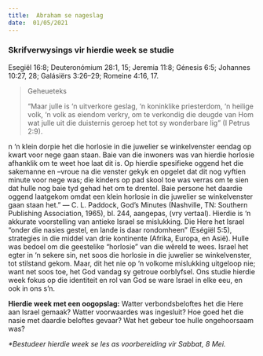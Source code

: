 ```yaml
---
title:  Abraham se nageslag
date:  01/05/2021
---
```


### Skrifverwysings vir hierdie week se studie
Esegiël 16:8; Deuteronómium 28:1, 15; Jeremia 11:8; Génesis 6:5; Johannes 10:27, 28; Galásiërs 3:26–29; Romeine 4:16, 17.

> <p>Geheueteks</p>
> “Maar julle is ‘n uitverkore geslag, ‘n koninklike priesterdom, ‘n heilige volk, ‘n volk as eiendom verkry, om te verkondig die deugde van Hom wat julle uit die duisternis geroep het tot sy wonderbare lig” (I Petrus 2:9).

n ‘n klein dorpie het die horlosie in die juwelier se winkelvenster eendag op kwart voor nege gaan staan. Baie van die inwoners was van hierdie horlosie afhanklik om te weet hoe laat dit is. Op hierdie spesifieke oggend het die sakemanne en –vroue na die venster gekyk en opgelet dat dit nog vyftien minute voor nege was; die kinders op pad skool toe was verras om te sien dat hulle nog baie tyd gehad het om te drentel. Baie persone het daardie oggend laatgekom omdat een klein horlosie in die juwelier se winkelvenster gaan staan het.” — C. L. Paddock, God’s Minutes (Nashville, TN: Southern Publishing Association, 1965), bl. 244, aangepas, (vry vertaal). Hierdie is ‘n akkurate voorstelling van antieke Israel se mislukking. Die Here het Israel “onder die nasies gestel, en lande is daar rondomheen” (Eségiël 5:5), strategies in die middel van drie kontinente (Afrika, Europa, en Asië). Hulle was bedoel om die geestelike “horlosie” van die wêreld te wees. Israel het egter in ‘n sekere sin, net soos die horlosie in die juwelier se winkelvenster, tot stilstand gekom. Maar, dit het nie op ‘n volkome mislukking uitgeloop nie; want net soos toe, het God vandag sy getroue oorblyfsel. Ons studie hierdie week fokus op die identiteit en rol van God se ware Israel in elke eeu, en ook in ons s’n.

**Hierdie week met een oogopslag:** Watter verbondsbeloftes het die Here aan Israel gemaak? Watter voorwaardes was ingesluit? Hoe goed het die nasie met daardie beloftes gevaar? Wat het gebeur toe hulle ongehoorsaam was?

_*Bestudeer hierdie week se les as voorbereiding vir Sabbat, 8 Mei._